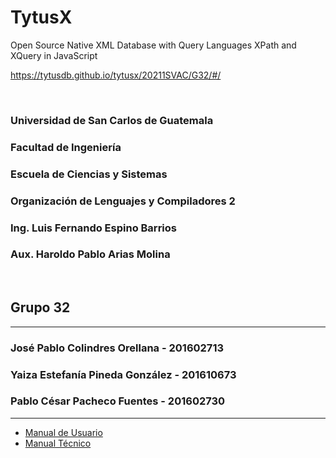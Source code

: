 # TytusX
Open Source Native XML Database with Query Languages XPath and XQuery in JavaScript

<https://tytusdb.github.io/tytusx/20211SVAC/G32/#/>

<br>

###  Universidad de San Carlos de Guatemala
###  Facultad de Ingeniería
###  Escuela de Ciencias y Sistemas
###  Organización de Lenguajes y Compiladores 2
### Ing. Luis Fernando Espino Barrios
### Aux. Haroldo Pablo Arias Molina

<br>

## Grupo 32

---
### José Pablo Colindres Orellana - 201602713
### Yaiza Estefanía Pineda González - 201610673
### Pablo César Pacheco Fuentes - 201602730
---

* [Manual de Usuario](./Manuales/Manual%20de%20Usuario.md)
* [Manual Técnico](./Manuales/Manual%20Técnico.md)
